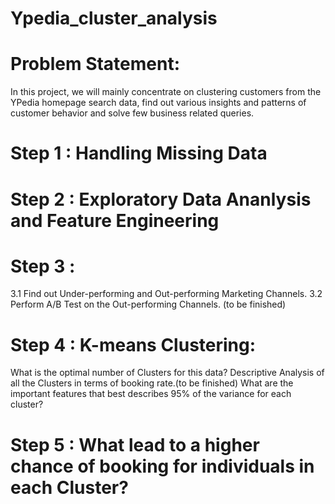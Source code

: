 # Ypedia_cluster_analysis

# Problem Statement:   
In this project, we will mainly concentrate on clustering customers from the YPedia homepage search data, find out various insights and patterns of customer behavior and solve few business related queries.

#	Step 1 : Handling Missing Data
#	Step 2 : Exploratory Data Ananlysis and Feature Engineering

#	Step 3 :   
3.1   Find out Under-performing and Out-performing Marketing Channels.
3.2   Perform A/B Test on the Out-performing Channels. (to be finished)

#	Step 4 : K-means Clustering:
What is the optimal number of Clusters for this data?
Descriptive Analysis of all the Clusters in terms of booking rate.(to be finished)
What are the important features that best describes 95% of the variance for each cluster?

#	Step 5 : What lead to a higher chance of booking for individuals in each Cluster?
